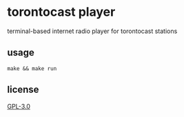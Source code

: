 <!-- torontocast-player/README.md -->

# torontocast player
terminal-based internet radio player for torontocast stations

## usage
`make && make run`

## license
[GPL-3.0](./LICENSE)

